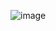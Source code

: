 ![image](https://github.com/koreaIT-study/programmers/assets/92290312/91bcf51b-cce3-44d1-b9d2-b923cad6bd10)
